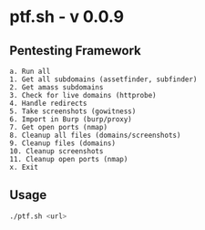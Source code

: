 # ptf.sh - v 0.0.9
## Pentesting Framework
```
a. Run all
1. Get all subdomains (assetfinder, subfinder)
2. Get amass subdomains
3. Check for live domains (httprobe)
4. Handle redirects
5. Take screenshots (gowitness)
6. Import in Burp (burp/proxy)
7. Get open ports (nmap)
8. Cleanup all files (domains/screenshots)
9. Cleanup files (domains)
10. Cleanup screenshots
11. Cleanup open ports (nmap)
x. Exit
```

## Usage
```bash
./ptf.sh <url>
```
